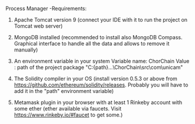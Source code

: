 Process Manager
-Requirements:

1) Apache Tomcat version 9 (connect your IDE with it to run the project on Tomcat web server)

2) MongoDB installed (recommended to install also MongoDB Compass. Graphical interface to handle all the data and allows to remove it manually)

3) An environment variable in your system 
    Variable name: ChorChain
    Value : path of the project package "C:\{path}\...\ChorChain\src\com\unicam"
  
4) The Solidity compiler in your OS (install version 0.5.3 or above from https://github.com/ethereum/solidity/releases. Probably you will have to add it in the "path" environment variable)

5) Metamask plugin in your browser with at least 1 Rinkeby account with some ether (ether available via faucets. Visit https://www.rinkeby.io/#faucet to get some.)
